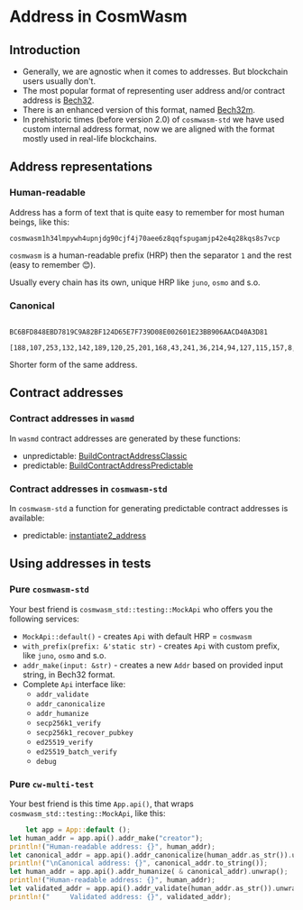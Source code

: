 # Address in CosmWasm

## Introduction

* Generally, we are agnostic when it comes to addresses. But blockchain users usually don't.
* The most popular format of representing user address and/or contract address
  is [Bech32](https://github.com/bitcoin/bips/blob/master/bip-0173.mediawiki).
* There is an enhanced version of this format,
  named [Bech32m](https://github.com/bitcoin/bips/blob/master/bip-0350.mediawiki).
* In prehistoric times (before version 2.0) of `cosmwasm-std` we have used custom internal address format, now we are
  aligned with the format mostly used in real-life blockchains.

## Address representations

### Human-readable

Address has a form of text that is quite easy to remember for most human beings, like this:

```
cosmwasm1h34lmpywh4upnjdg90cjf4j70aee6z8qqfspugamjp42e4q28kqs8s7vcp
```

`cosmwasm` is a human-readable prefix (HRP) then the separator `1` and the rest (easy to remember 😊).

Usually every chain has its own, unique HRP like `juno`, `osmo` and s.o.

### Canonical

```

BC6BFD848EBD7819C9A82BF124D65E7F739D08E002601E23BB906AACD40A3D81

[188,107,253,132,142,189,120,25,201,168,43,241,36,214,94,127,115,157,8,224,2,96,30,35,187,144,106,172,212,10,61,129]

```

Shorter form of the same address.

## Contract addresses

### Contract addresses in `wasmd`

In `wasmd` contract addresses are generated by these functions:

- unpredictable:
  [BuildContractAddressClassic](https://github.com/CosmWasm/wasmd/blob/96e2b91144c9a371683555f3c696f882583cc6a2/x/wasm/keeper/addresses.go#L36-L41)
- predictable:
  [BuildContractAddressPredictable](https://github.com/CosmWasm/wasmd/blob/96e2b91144c9a371683555f3c696f882583cc6a2/x/wasm/keeper/addresses.go#L49-L72)

### Contract addresses in `cosmwasm-std`

In `cosmwasm-std` a function for generating predictable contract addresses is available:

- predictable:
  [instantiate2_address](https://github.com/CosmWasm/cosmwasm/blob/43c93f4d4be499d13dac813f3039c741ce36eb2e/packages/std/src/addresses.rs#L310-L319)

## Using addresses in tests

### Pure `cosmwasm-std`

Your best friend is `cosmwasm_std::testing::MockApi` who offers you the following services:

- `MockApi::default()` - creates `Api` with default HRP = `cosmwasm`
- `with_prefix(prefix: &'static str)` - creates `Api` with custom prefix, like `juno`, `osmo` and s.o.
- `addr_make(input: &str)` - creates a new `Addr` based on provided input string, in Bech32 format.
- Complete `Api` interface like:
    - `addr_validate`
    - `addr_canonicalize`
    - `addr_humanize`
    - `secp256k1_verify`
    - `secp256k1_recover_pubkey`
    - `ed25519_verify`
    - `ed25519_batch_verify`
    - `debug`

### Pure `cw-multi-test`

Your best friend is this time `App.api()`, that wraps `cosmwasm_std::testing::MockApi`, like this:

```Rust
    let app = App::default ();
let human_addr = app.api().addr_make("creator");
println!("Human-readable address: {}", human_addr);
let canonical_addr = app.api().addr_canonicalize(human_addr.as_str()).unwrap();
println!("\nCanonical address: {}", canonical_addr.to_string());
let human_addr = app.api().addr_humanize( & canonical_addr).unwrap();
println!("Human-readable address: {}", human_addr);
let validated_addr = app.api().addr_validate(human_addr.as_str()).unwrap();
println!("     Validated address: {}", validated_addr);
```

